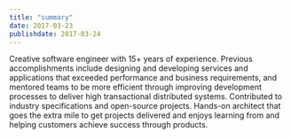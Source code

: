```yaml
---
title: "summary"
date: 2017-03-23
publishdate: 2017-03-24
---
```

Creative software engineer with 15+ years of experience. Previous accomplishments include designing and developing services and applications that exceeded performance and business requirements, and mentored teams to be more efficient through improving development processes to deliver high transactional distributed systems. Contributed to industry specifications and open-source projects. Hands-on architect that goes the extra mile to get projects delivered and enjoys learning from and helping customers achieve success through products.